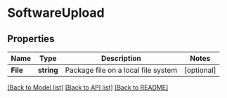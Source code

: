 # SoftwareUpload

## Properties

Name | Type | Description | Notes
------------ | ------------- | ------------- | -------------
**File** | **string** | Package file on a local file system | [optional] 

[[Back to Model list]](../README.md#documentation-for-models) [[Back to API list]](../README.md#documentation-for-api-endpoints) [[Back to README]](../README.md)


